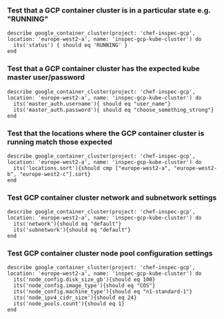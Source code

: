 ### Test that a GCP container cluster is in a particular state e.g. "RUNNING"

    describe google_container_cluster(project: 'chef-inspec-gcp', location: 'europe-west2-a', name: 'inspec-gcp-kube-cluster') do
      its('status') { should eq 'RUNNING' }
    end

### Test that a GCP container cluster has the expected kube master user/password

    describe google_container_cluster(project: 'chef-inspec-gcp', location: 'europe-west2-a', name: 'inspec-gcp-kube-cluster') do
      its('master_auth.username'){ should eq "user_name"}
      its('master_auth.password'){ should eq "choose_something_strong"}
    end

### Test that the locations where the GCP container cluster is running match those expected

    describe google_container_cluster(project: 'chef-inspec-gcp', location: 'europe-west2-a', name: 'inspec-gcp-kube-cluster') do
      its('locations.sort'){should cmp ["europe-west2-a", "europe-west2-b", "europe-west2-c"].sort}
    end

### Test GCP container cluster network and subnetwork settings

    describe google_container_cluster(project: 'chef-inspec-gcp', location: 'europe-west2-a', name: 'inspec-gcp-kube-cluster') do
      its('network'){should eq "default"}
      its('subnetwork'){should eq "default"}
    end

### Test GCP container cluster node pool configuration settings

    describe google_container_cluster(project: 'chef-inspec-gcp', location: 'europe-west2-a', name: 'inspec-gcp-kube-cluster') do
      its('node_config.disk_size_gb'){should eq 100}
      its('node_config.image_type'){should eq "COS"}
      its('node_config.machine_type'){should eq "n1-standard-1"}
      its('node_ipv4_cidr_size'){should eq 24}
      its('node_pools.count'){should eq 1}
    end